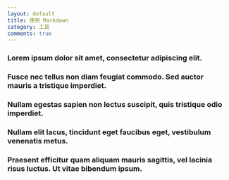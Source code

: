 ```yaml
---
layout: default
title: 使用 Markdown
category: 工具
comments: true
---
```



###        Lorem ipsum dolor sit amet, consectetur adipiscing elit. 

###        Fusce nec tellus non diam feugiat commodo. Sed auctor mauris a tristique imperdiet. 

###        Nullam egestas sapien non lectus suscipit, quis tristique odio imperdiet.

###         Nullam elit lacus, tincidunt eget faucibus eget, vestibulum venenatis metus.

###        Praesent efficitur quam aliquam mauris sagittis, vel lacinia risus luctus. Ut vitae bibendum ipsum.
